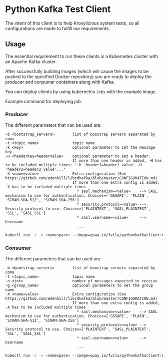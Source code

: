 # Python Kafka Test Client

The intent of this client is to help Kroxylicious system tests, so all configurations are made to fulfill our requirements.

## Usage

The essential requirement to run these clients is a Kubernetes cluster with an Apache Kafka cluster.

After successfully building images (which will cause the images to be pushed to the specified Docker repository) you are ready to deploy the producer and consumer containers along with Kafka.

You can deploy clients by using kubernetes `Jobs` with the example image.

Example command for deploying job:

### Producer

The different parameters that can be used are:
```
-b <bootstrap_servers>        list of boostrap servers separated by coma
-t <topic_name>               topic name
-k <key>                      optional parameter to set the message key
-H <headerKey=headerValue>    optional parameter to set a header. 
                              If more than one header is added, -H has to be included multiple times: "-H 'header1=header1 value' -H 'header2=header2 value'..."
-X <name=value>               Extra configuration (See https://github.com/edenhill/librdkafka/blob/master/CONFIGURATION.md)
                              If more than one extra config is added, -X has to be included multiple times
                                * sasl.mechanism=<value>    --> SASL mechanism to use for authentication. Choices=['GSSAPI', 'PLAIN', 'SCRAM-SHA-512', 'SCRAM-SHA-256']
                                * security.protocol=<value> --> Security protocol to use. Choices=['PLAINTEXT', 'SASL_PLAINTEXT', 'SSL', 'SASL_SSL']
                                * sasl.username=<value>     --> Username
                                ...
```

```bash
kubectl run -i -n <namespace> --image=quay.io/fvila/pythonkafkaclient:0.1.0-2.11.1 -- python3 /usr/src/confluent-kafka-python/Producer.py -b <bootstrap-servers> -t <topic_name>
```

### Consumer

The different parameters that can be used are:
```
-b <bootstrap_servers>        list of boostrap servers separated by coma
-t <topic_name>               topic name
-n <int>                      number of messages expected to receive
-g <group_name>               optional parameters to set the group name
-X <name=value>               Extra configuration (See https://github.com/edenhill/librdkafka/blob/master/CONFIGURATION.md)
                              If more than one extra config is added, -X has to be included multiple times
                                * sasl.mechanism=<value>    --> SASL mechanism to use for authentication. Choices=['GSSAPI', 'PLAIN', 'SCRAM-SHA-512', 'SCRAM-SHA-256']
                                * security.protocol=<value> --> Security protocol to use. Choices=['PLAINTEXT', 'SASL_PLAINTEXT', 'SSL', 'SASL_SSL']
                                * sasl.username=<value>     --> Username
                                ...
```
```bash
kubectl run -i -n <namespace> --image=quay.io/fvila/pythonkafkaclient:0.1.0-2.11.1 -- python3 /usr/src/confluent-kafka-python/Consumer.py -n <num_of_expected_messages> -b <bootstrap-servers> -t <topic_name>
```

